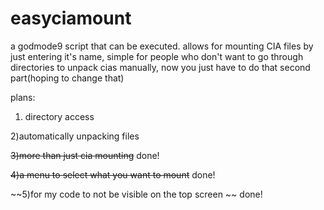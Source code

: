 # easyciamount
a godmode9 script that can be executed. allows for mounting CIA files by just entering it's name, simple for people who don't want to
go through directories to unpack cias manually, now you just have to do that second part(hoping to change that)


plans:

1) directory access

2)automatically unpacking files

~~3)more than just cia mounting~~ done!

~~4)a menu to select what you want to mount~~ done!

~~5)for my code to not be visible on the top screen ~~ done!
